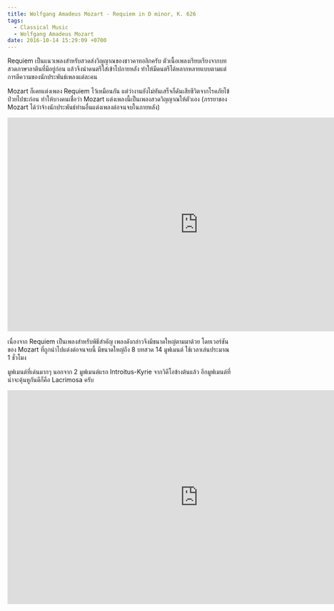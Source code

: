 ```yaml
---
title: Wolfgang Amadeus Mozart - Requiem in D minor, K. 626
tags:
  - Classical Music
  - Wolfgang Amadeus Mozart
date: 2016-10-14 15:29:09 +0700
---
```


Requiem เป็นแนวเพลงสำหรับสวดส่งวิญญาณของชาวคาทอลิกครับ ตัวเนื้อเพลงเรียบเรียงจากบทสวดภาษาลาตินที่มีอยู่ก่อน แล้วจึงนำดนตรีใส่เข้าไปภายหลัง ทำให้มีดนตรีได้หลากหลายแบบตามแต่การตีความของนักประพันธ์เพลงแต่ละคน

Mozart ก็เคยแต่งเพลง Requiem ไว้เหมือนกัน แต่ว่างานยังไม่ทันเสร็จก็ดันเสียชีวิตจากโรคภัยไข้ป่วยไปซะก่อน ทำให้บางคนเชื่อว่า Mozart แต่งเพลงนี้เป็นเพลงสวดวิญญาณให้ตัวเอง (ภรรยาของ Mozart ได้ว่าจ้างนักประพันธ์ท่านอื่นแต่งเพลงต่อจนจบในภายหลัง)

<iframe width="853" height="480" src="https://www.youtube.com/embed/XtUnHRGIkEk" frameborder="0" allowfullscreen></iframe>

เนื่องจาก Requiem เป็นเพลงสำหรับพิธีสำคัญ เพลงดังกล่าวจึงมีขนาดใหญ่ตามมาด้วย โดยเวอร์ชันของ Mozart ที่ถูกนำไปแต่งต่อจนจบนี้ มีขนาดใหญ่ถึง 8 บทสวด 14 มูฟเมนต์ ใช้เวลาเล่นประมาณ 1 ชั่วโมง

มูฟเมนต์ที่เด่นมากๆ นอกจาก 2 มูฟเมนต์แรก Introitus-Kyrie จากวิดีโอข้างต้นแล้ว อีกมูฟเมนต์ที่น่าจะคุ้นหูกันดีก็คือ Lacrimosa ครับ

<iframe width="853" height="480" src="https://www.youtube.com/embed/mhYCaQkbkyw" frameborder="0" allowfullscreen></iframe>
